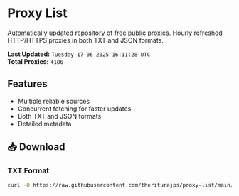 # Proxy List

Automatically updated repository of free public proxies. Hourly refreshed HTTP/HTTPS proxies in both TXT and JSON formats.

**Last Updated:** `Tuesday 17-06-2025 16:11:28 UTC`  
**Total Proxies:** `4186`

## Features
- Multiple reliable sources
- Concurrent fetching for faster updates
- Both TXT and JSON formats
- Detailed metadata

## 📥 Download

### TXT Format
```bash
curl -O https://raw.githubusercontent.com/theriturajps/proxy-list/main/proxies.txt